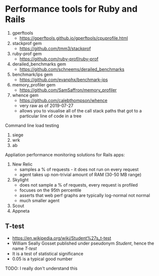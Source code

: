 # Performance tools for Ruby and Rails

1. gperftools
    * https://gperftools.github.io/gperftools/cpuprofile.html
2. stackprof gem
    * https://github.com/tmm3/stackprof
4. ruby-prof gem
    * https://github.com/ruby-prof/ruby-prof
5. derailed_benchmarks gem
    * https://github.com/schneems/derailed_benchmarks
6. benchmark/ips gem
    * https://github.com/evanphx/benchmark-ips
1. memory_profiler gem
    * https://github.com/SamSaffron/memory_profiler
1. whence gem
    * https://github.com/calebthompson/whence
    * very raw as of 2019-07-27
    * allows you to visualise all of the call stack paths that got to a particular line of code in a tree

Command line load testing

1. siege
1. wrk
1. ab

Appliation performance monitoring solutions for Rails apps:

1. New Relic
    * samples a % of requests - it does not run on every request
    * agent takes up non-trivial amount of RAM (30-50 MB range)
1. Skylight
    * does not sample a % of requests, every request is profiled
    * focuses on the 95th percentile
    * asserts that web perf graphs are typically log-normal not normal
    * much smaller agent
1. Scout
1. Appneta

## T-test

* https://en.wikipedia.org/wiki/Student%27s_t-test
* William Seally Gosset published under pseudonym _Student_, hence the name _T-test_
* It is a test of statistical significance
* 0.05 is a typical good number

TODO: I really don't understand this
